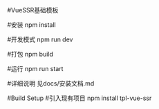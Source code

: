 #VueSSR基础模板

#安装
npm install

#开发模式
npm run dev

#打包
npm build

#运行
npm run start

#详细说明
见docs/安装文档.md


#Build Setup
#引入现有项目
npm install tpl-vue-ssr
